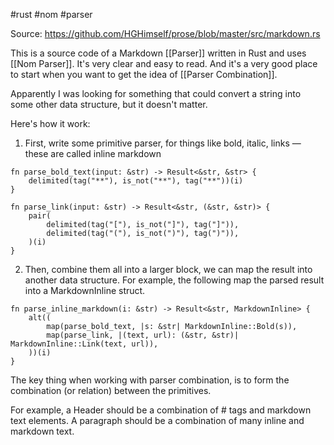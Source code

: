 #rust #nom #parser

Source: https://github.com/HGHimself/prose/blob/master/src/markdown.rs

This is a source code of a Markdown [[Parser]] written in Rust and uses [[Nom Parser]]. It's very clear and easy to read. And it's a very good place to start when you want to get the idea of [[Parser Combination]].

Apparently I was looking for something that could convert a string into some other data structure, but it doesn't matter.

Here's how it work:

1. First, write some primitive parser, for things like bold, italic, links — these are called inline markdown

```
fn parse_bold_text(input: &str) -> Result<&str, &str> {
	delimited(tag("**"), is_not("**"), tag("**"))(i)
}

fn parse_link(input: &str) -> Result<&str, (&str, &str)> {
	pair(
		delimited(tag("["), is_not("]"), tag("]")),
		delimited(tag("("), is_not(")"), tag(")")),
	)(i)
}
```

2. Then, combine them all into a larger block, we can map the result into another data structure. For example, the following map the parsed result into a MarkdownInline struct.

```
fn parse_inline_markdown(i: &str) -> Result<&str, MarkdownInline> {
	alt((
		map(parse_bold_text, |s: &str| MarkdownInline::Bold(s)),
		map(parse_link, |(text, url): (&str, &str)| MarkdownInline::Link(text, url)),	
	))(i)
}
```

The key thing when working with parser combination, is to form the combination (or relation) between the primitives.

For example, a Header should be a combination of # tags and markdown text elements. A paragraph should be a combination of many inline and markdown text.
